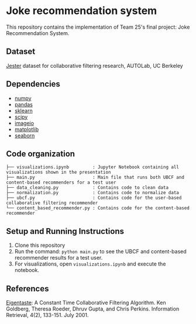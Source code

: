 # Joke recommendation system

This repository contains the implementation of Team 25's final project: Joke Recommendation System. 

## Dataset 

[Jester](http://eigentaste.berkeley.edu/dataset/) dataset for collaborative filtering research, AUTOLab, UC Berkeley

## Dependencies

* [numpy](https://numpy.org/)
* [pandas](https://pandas.pydata.org/)
* [sklearn](https://scikit-learn.org/stable/)
* [scipy](https://www.scipy.org/)
* [imageio](https://pypi.org/project/imageio/) 
* [matplotlib](https://matplotlib.org/) 
* [seaborn](https://seaborn.pydata.org/)

## Code organization
```
├── visualizations.ipynb         : Jupyter Notebook containing all visualizations shown in the presentation 
├── main.py           	         : Main file that runs both UBCF and content-based recommenders for a test user 
├── data_cleaning.py             : Contains code to clean data
├── normalization.py             : Contains code to normalize data 
├── ubcf.py                      : Contains code for the user-based collaborative filtering recommender 
└── content_based_recommender.py : Contains code for the content-based recommender 
```

## Setup and Running Instructions

1. Clone this repository   
2. Run the command: `python main.py` to see the UBCF and content-based recommender results for a test user. 
3. For visualizations, open `visualizations.ipynb` and execute the notebook. 

## References 

[Eigentaste](https://goldberg.berkeley.edu/pubs/eigentaste.pdf): A Constant Time Collaborative Filtering Algorithm. Ken Goldberg, Theresa Roeder, Dhruv Gupta, and Chris Perkins. Information Retrieval, 4(2), 133-151. July 2001.

